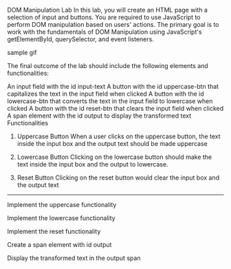 DOM Manipulation Lab
In this lab, you will create an HTML page with a selection of input and buttons. You are required to use JavaScript to perform DOM manipulation based on users' actions. The primary goal is to work with the fundamentals of DOM Manipulation using JavaScript's getElementById, querySelector, and event listeners.

sample gif

The final outcome of the lab should include the following elements and functionalities:

An input field with the id input-text
A button with the id uppercase-btn that capitalizes the text in the input field when clicked
A button with the id lowercase-btn that converts the text in the input field to lowercase when clicked
A button with the id reset-btn that clears the input field when clicked
A span element with the id output to display the transformed text
Functionalities
1. Uppercase Button
When a user clicks on the uppercase button, the text inside the input box and the output text should be made uppercase

2. Lowercase Button
Clicking on the lowercase button should make the text inside the input box and the output to lowercase.

3. Reset Button
Clicking on the reset button would clear the input box and the output text
-----------------------------------------
Implement the uppercase functionality

Implement the lowercase functionality

Implement the reset functionality

Create a span element with id output

Display the transformed text in the output span